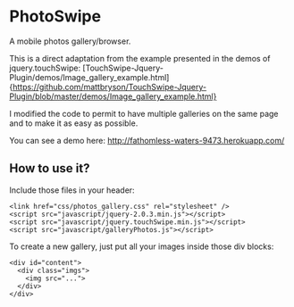 PhotoSwipe
==========

A mobile photos gallery/browser.

This is a direct adaptation from the example presented in the demos of jquery.touchSwipe: [TouchSwipe-Jquery-Plugin/demos/Image\_gallery\_example.html]{https://github.com/mattbryson/TouchSwipe-Jquery-Plugin/blob/master/demos/Image_gallery_example.html}

I modified the code to permit to have multiple galleries on the same page and to make it as easy as possible.

You can see a demo here: http://fathomless-waters-9473.herokuapp.com/

How to use it?
--------------

Include those files in your header:

    <link href="css/photos_gallery.css" rel="stylesheet" />
    <script src="javascript/jquery-2.0.3.min.js"></script>
    <script src="javascript/jquery.touchSwipe.min.js"></script>
    <script src="javascript/galleryPhotos.js"></script>

To create a new gallery, just put all your images inside those div blocks:

    <div id="content">
      <div class="imgs">
        <img src="...">
      </div>
    </div>



